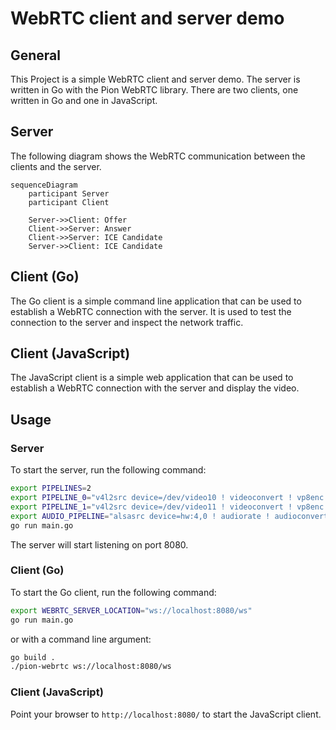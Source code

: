 # WebRTC client and server demo

## General

This Project is a simple WebRTC client and server demo. 
The server is written in Go with the Pion WebRTC library.
There are two clients, one written in Go and one in JavaScript.

## Server

The following diagram shows the WebRTC communication between the clients and the server.

```mermaid
sequenceDiagram
    participant Server
    participant Client

    Server->>Client: Offer
    Client->>Server: Answer
    Client->>Server: ICE Candidate
    Server->>Client: ICE Candidate
```

## Client (Go)

The Go client is a simple command line application that can be used to establish a WebRTC connection with the server.
It is used to test the connection to the server and inspect the network traffic.

## Client (JavaScript)

The JavaScript client is a simple web application that can be used to establish a WebRTC connection with the server and
display the video.

## Usage

### Server

To start the server, run the following command:

```bash
export PIPELINES=2
export PIPELINE_0="v4l2src device=/dev/video10 ! videoconvert ! vp8enc target-bitrate=1500000 keyframe-max-dist=240 deadline=1 ! appsink name=sink"
export PIPELINE_1="v4l2src device=/dev/video11 ! videoconvert ! vp8enc target-bitrate=1500000 keyframe-max-dist=240 deadline=1 ! appsink name=sink"
export AUDIO_PIPELINE="alsasrc device=hw:4,0 ! audiorate ! audioconvert ! opusenc ! appsink emit-signals=true name=sink"
go run main.go
```

The server will start listening on port 8080. 

### Client (Go)

To start the Go client, run the following command:

```bash
export WEBRTC_SERVER_LOCATION="ws://localhost:8080/ws"
go run main.go 
```

or with a command line argument:

```bash
go build .
./pion-webrtc ws://localhost:8080/ws
```

### Client (JavaScript)

Point your browser to `http://localhost:8080/` to start the JavaScript client.
